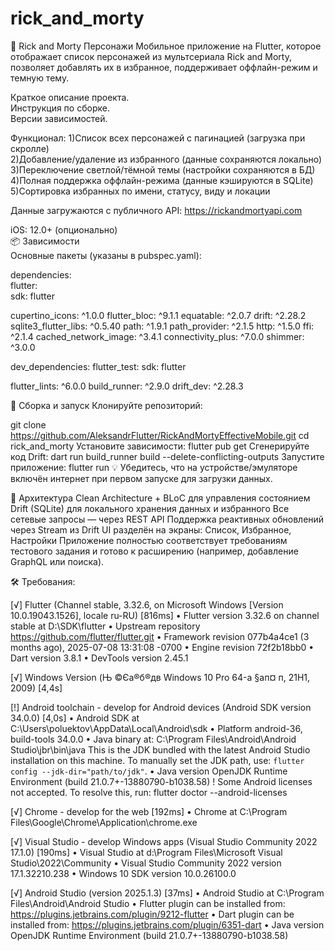 # rick_and_morty

🧪 Rick and Morty Персонажи
Мобильное приложение на Flutter, которое отображает список персонажей из мультсериала Rick and
Morty, позволяет добавлять их в избранное, поддерживает оффлайн-режим и темную тему.

Краткое описание проекта.  
Инструкция по сборке.  
Версии зависимостей.

Функционал:
1)Список всех персонажей с пагинацией (загрузка при скролле)  
2)Добавление/удаление из избранного (данные сохраняются локально)  
3)Переключение светлой/тёмной темы (настройки сохраняются в БД)  
4)Полная поддержка оффлайн-режима (данные кэшируются в SQLite)  
5)Сортировка избранных по имени, статусу, виду и локации  

Данные загружаются с публичного API: https://rickandmortyapi.com  

iOS: 12.0+ (опционально)  
📦 Зависимости  
Основные пакеты (указаны в pubspec.yaml):  

dependencies:  
flutter:  
sdk: flutter  

cupertino_icons: ^1.0.0
flutter_bloc: ^9.1.1
equatable: ^2.0.7
drift: ^2.28.2 
sqlite3_flutter_libs: ^0.5.40
path: ^1.9.1
path_provider: ^2.1.5
http: ^1.5.0
ffi: ^2.1.4
cached_network_image: ^3.4.1
connectivity_plus: ^7.0.0
shimmer: ^3.0.0

dev_dependencies:
flutter_test:
sdk: flutter

flutter_lints: ^6.0.0
build_runner: ^2.9.0
drift_dev: ^2.28.3

🚀 Сборка и запуск
Клонируйте репозиторий:

git clone https://github.com/AleksandrFlutter/RickAndMortyEffectiveMobile.git
cd rick_and_morty
Установите зависимости:
flutter pub get
Сгенерируйте код Drift:
dart run build_runner build --delete-conflicting-outputs
Запустите приложение:
flutter run
💡 Убедитесь, что на устройстве/эмуляторе включён интернет при первом запуске для загрузки данных.

📂 Архитектура
Clean Architecture + BLoC для управления состоянием
Drift (SQLite) для локального хранения данных и избранного
Все сетевые запросы — через REST API
Поддержка реактивных обновлений через Stream из Drift
UI разделён на экраны: Список, Избранное, Настройки
Приложение полностью соответствует требованиям тестового задания и готово к расширению (например,
добавление GraphQL или поиска).

🛠️ Требования:

[√] Flutter (Channel stable, 3.32.6, on Microsoft Windows [Version 10.0.19043.1526], locale
ru-RU) [816ms]
• Flutter version 3.32.6 on channel stable at D:\SDK\flutter
• Upstream repository https://github.com/flutter/flutter.git
• Framework revision 077b4a4ce1 (3 months ago), 2025-07-08 13:31:08 -0700
• Engine revision 72f2b18bb0
• Dart version 3.8.1
• DevTools version 2.45.1

[√] Windows Version (Њ ©Єа®б®дв Windows 10 Pro 64-а §ап¤­ п, 21H1, 2009) [4,4s]

[!] Android toolchain - develop for Android devices (Android SDK version 34.0.0) [4,0s]
• Android SDK at C:\Users\poluektov\AppData\Local\Android\sdk
• Platform android-36, build-tools 34.0.0
• Java binary at: C:\Program Files\Android\Android Studio\jbr\bin\java
This is the JDK bundled with the latest Android Studio installation on this machine.
To manually set the JDK path, use: `flutter config --jdk-dir="path/to/jdk"`.
• Java version OpenJDK Runtime Environment (build 21.0.7+-13880790-b1038.58)
! Some Android licenses not accepted. To resolve this, run: flutter doctor --android-licenses

[√] Chrome - develop for the web [192ms]
• Chrome at C:\Program Files\Google\Chrome\Application\chrome.exe

[√] Visual Studio - develop Windows apps (Visual Studio Community 2022 17.1.0) [190ms]
• Visual Studio at d:\Program Files\Microsoft Visual Studio\2022\Community
• Visual Studio Community 2022 version 17.1.32210.238
• Windows 10 SDK version 10.0.26100.0

[√] Android Studio (version 2025.1.3) [37ms]
• Android Studio at C:\Program Files\Android\Android Studio
• Flutter plugin can be installed from:
https://plugins.jetbrains.com/plugin/9212-flutter
• Dart plugin can be installed from:
https://plugins.jetbrains.com/plugin/6351-dart
• Java version OpenJDK Runtime Environment (build 21.0.7+-13880790-b1038.58)


